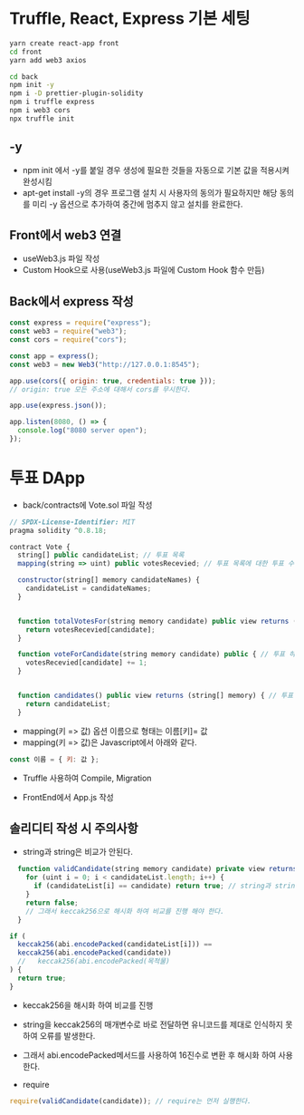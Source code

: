 # Truffle, React, Express 기본 세팅

```sh
yarn create react-app front
cd front
yarn add web3 axios

cd back
npm init -y
npm i -D prettier-plugin-solidity
npm i truffle express
npm i web3 cors
npx truffle init
```

## -y

- npm init 에서 -y를 붙일 경우 생성에 필요한 것들을 자동으로 기본 값을 적용시켜 완성시킴
- apt-get install -y의 경우 프로그램 설치 시 사용자의 동의가 필요하지만 해당 동의를 미리 -y 옵션으로 추가하여 중간에 멈추지 않고 설치를 완료한다.

## Front에서 web3 연결

- useWeb3.js 파일 작성
- Custom Hook으로 사용(useWeb3.js 파일에 Custom Hook 함수 만듬)

## Back에서 express 작성

```js
const express = require("express");
const web3 = require("web3");
const cors = require("cors");

const app = express();
const web3 = new Web3("http://127.0.0.1:8545");

app.use(cors({ origin: true, credentials: true }));
// origin: true 모든 주소에 대해서 cors를 무시한다.

app.use(express.json());

app.listen(8080, () => {
  console.log("8080 server open");
});
```

# 투표 DApp

- back/contracts에 Vote.sol 파일 작성

```js
// SPDX-License-Identifier: MIT
pragma solidity ^0.8.18;

contract Vote {
  string[] public candidateList; // 투표 목록
  mapping(string => uint) public votesRecevied; // 투표 목록에 대한 투표 수

  constructor(string[] memory candidateNames) {
    candidateList = candidateNames;
  }


  function totalVotesFor(string memory candidate) public view returns (uint) { // 투표수 받아오기
    return votesRecevied[candidate];
  }

  function voteForCandidate(string memory candidate) public { // 투표 하기
    votesRecevied[candidate] += 1;
  }


  function candidates() public view returns (string[] memory) { // 투표 전체 목록 받아오기
    return candidateList;
  }
```

- mapping(키 => 값) 옵션 이름으로 형태는 이름[키]= 값
- mapping(키 => 값)은 Javascript에서 아래와 같다.

```js
const 이름 = { 키: 값 };
```

- Truffle 사용하여 Compile, Migration

- FrontEnd에서 App.js 작성

## 솔리디티 작성 시 주의사항

- string과 string은 비교가 안된다.

```js
  function validCandidate(string memory candidate) private view returns (bool) {
    for (uint i = 0; i < candidateList.length; i++) {
      if (candidateList[i] == candidate) return true; // string과 string은 비교가 안된다. 그래서 if (candidateList[i] == candidate) return true; 여기서 에러가 발생한다.
    }
    return false;
    // 그래서 keccak256으로 해시화 하여 비교를 진행 해야 한다.
  }
```

```js
if (
  keccak256(abi.encodePacked(candidateList[i])) ==
  keccak256(abi.encodePacked(candidate))
  //   keccak256(abi.encodePacked(목적물)
) {
  return true;
}
```

- keccak256을 해시화 하여 비교를 진행
- string을 keccak256의 매개변수로 바로 전달하면 유니코드를 제대로 인식하지 못하여 오류를 발생한다.
- 그래서 abi.encodePacked메서드를 사용하여 16진수로 변환 후 해시화 하여 사용한다.

- require

```js
require(validCandidate(candidate)); // require는 먼저 실행한다.
```
